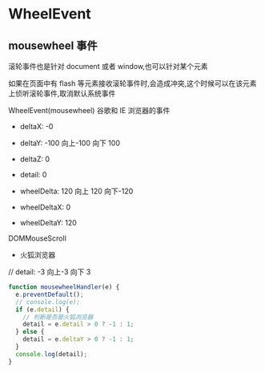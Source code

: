 # WheelEvent

## mousewheel 事件

滚轮事件也是针对 document 或者 window,也可以针对某个元素

如果在页面中有 flash 等元素接收滚轮事件时,会造成冲突,这个时候可以在该元素上侦听滚轮事件,取消默认系统事件

WheelEvent(mousewheel) 谷歌和 IE 浏览器的事件

- deltaX: -0

- deltaY: -100 向上-100 向下 100

- deltaZ: 0

- detail: 0

- wheelDelta: 120 向上 120 向下-120

- wheelDeltaX: 0

- wheelDeltaY: 120

DOMMouseScroll

- 火狐浏览器

// detail: -3 向上-3 向下 3

```js
function mousewheelHandler(e) {
  e.preventDefault();
  // console.log(e);
  if (e.detail) {
    // 判断是否是火狐浏览器
    detail = e.detail > 0 ? -1 : 1;
  } else {
    detail = e.deltaY > 0 ? -1 : 1;
  }
  console.log(detail);
}
```
